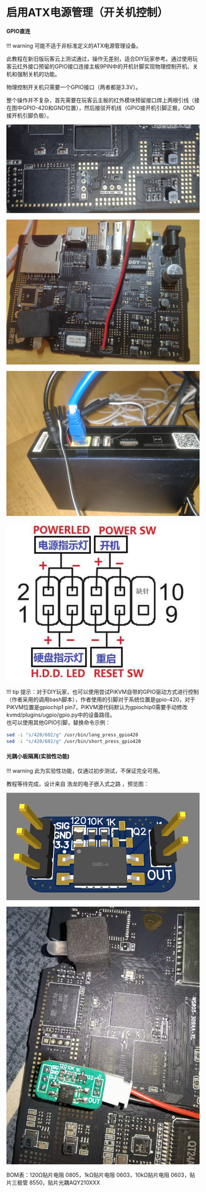 # 启用ATX电源管理（开关机控制）

#### **GPIO直连**

!!! warning
    可能不适于非标准定义的ATX电源管理设备。

此教程在新旧版玩客云上测试通过，操作无差别，适合DIY玩家参考。通过使用玩客云红外接口预留的GPIO接口连接主板9PIN中的开机针脚实现物理控制开机、关机和强制关机的功能。

物理控制开关机只需要一个GPIO接口（两者都是3.3V）。

整个操作并不复杂，首先需要在玩客云主板的红外模块预留接口焊上两根引线（接在图中GPIO-420和GND位置），然后接驳开机线（GPIO接开机引脚正极，GND接开机引脚负极）。

![img](./img/1717947165712-59.jpeg)

![img](./img/1717947165712-60.jpeg)

![img](./img/1717947165712-61.jpeg)

![img](./img/1717947165712-62.png)

!!! tip
    提示：对于DIY玩家，也可以使用尝试PiKVM自带的GPIO驱动方式进行控制（作者采用的调用bash脚本），作者使用的引脚对于系统位置是gpio-420，对于PiKVM位置是gpiochip1 pin7，PiKVM源代码默认为gpiochip0需要手动修改kvmd/plugins/ugpio/gpio.py中的设备路径。<br>也可以使用其他GPIO引脚，替换命令示例：

```bash
sed -i "s/420/602/g" /usr/bin/long_press_gpio420
sed -i "s/420/602/g" /usr/bin/short_press_gpio420
```

#### 光耦小板隔离(实验性功能)

!!! warning
    此为实验性功能，仅通过初步测试，不保证完全可用。

教程等待完成，设计来自 浩龙的电子嵌入式之路 ，预览图：

![img](./img/1717947165712-63.png)

![img](./img/1717947165713-64.jpeg)

BOM表：120Ω贴片电阻 0805，1kΩ贴片电阻 0603，10kΩ贴片电阻 0603，贴片三极管 8550，贴片光耦AQY210XXX